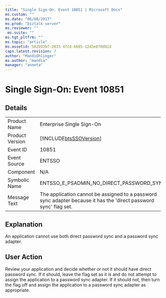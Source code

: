 ```yaml
---
title: "Single Sign-On: Event 10851 | Microsoft Docs"
ms.custom: ""
ms.date: "06/08/2017"
ms.prod: "biztalk-server"
ms.reviewer: ""
 ms.suite: ""
ms.tgt_pltfrm: ""
ms.topic: "article"
ms.assetid: 582b92bf-2833-47cd-b685-1245e870d81d
caps.latest.revision: 7
author: "MandiOhlinger"
ms.author: "mandia"
manager: "anneta"
---
```

# Single Sign-On: Event 10851
## Details  
  
|||  
|-|-|  
|Product Name|Enterprise Single Sign-On|  
|Product Version|[!INCLUDE[btsSSOVersion](../includes/btsssoversion-md.md)]|  
|Event ID|10851|  
|Event Source|ENTSSO|  
|Component|N/A|  
|Symbolic Name|ENTSSO_E_PSADMIN_NO_DIRECT_PASSWORD_SYNC|  
|Message Text|The application cannot be assigned to a password sync adapter because it has the 'direct password sync' flag set.|  
  
## Explanation  
 An application cannot use both direct password sync and a password sync adapter.  
  
## User Action  
 Review your application and decide whether or not it should have direct password sync. If it should, leave the flag set as it is and do not attempt to assign the application to a password sync adapter. If it should not, then turn the flag off and assign the application to a password sync adapter as appropriate.